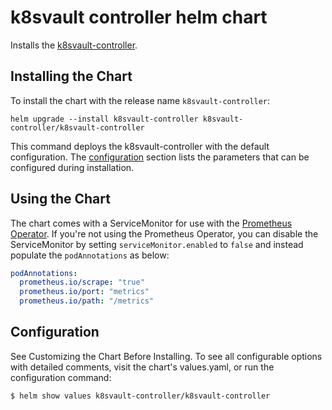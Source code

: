 # k8svault controller helm chart

Installs the [k8svault-controller](https://github.com/DoodleScheduling/k8svault-controller).

## Installing the Chart

To install the chart with the release name `k8svault-controller`:

```console
helm upgrade --install k8svault-controller k8svault-controller/k8svault-controller
```

This command deploys the k8svault-controller with the default configuration. The [configuration](#configuration) section lists the parameters that can be configured during installation.

## Using the Chart

The chart comes with a ServiceMonitor for use with the [Prometheus Operator](https://github.com/helm/charts/tree/master/stable/prometheus-operator).
If you're not using the Prometheus Operator, you can disable the ServiceMonitor by setting `serviceMonitor.enabled` to `false` and instead
populate the `podAnnotations` as below:

```yaml
podAnnotations:
  prometheus.io/scrape: "true"
  prometheus.io/port: "metrics"
  prometheus.io/path: "/metrics"
```

## Configuration

See Customizing the Chart Before Installing. To see all configurable options with detailed comments, visit the chart's values.yaml, or run the configuration command:

```sh
$ helm show values k8svault-controller/k8svault-controller
```
